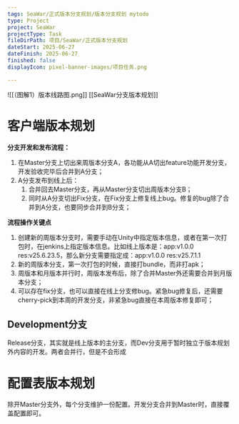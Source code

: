 ```yaml
---
tags: SeaWar/正式版本分支规划/版本分支规划 mytodo
type: Project
project: SeaWar
projectType: Task
fileDirPath: 项目/SeaWar/正式版本分支规划
dateStart: 2025-06-27
dateFinish: 2025-06-27
finished: false
displayIcon: pixel-banner-images/项目任务.png

---
```

![[（图解1）版本线路图.png]]
[[SeaWar分支版本规划]]
# 客户端版本规划
**分支开发和发布流程：**
1. 在Master分支上切出来周版本分支A，各功能从A切出feature功能开发分支，开发验收完毕后合并到A分支；
2. A分支发布到线上后：
    1. 合并回去Master分支，再从Master分支切出周版本分支B；
    2. 同时从A分支切出Fix分支，在Fix分支上修复线上bug。修复的bug除了合并到A分支，也要同步合并到B分支；

**流程操作关键点**
1. 创建新的周版本分支时，需要手动在Unity中指定版本信息，或者在第一次打包时，在jenkins上指定版本信息。比如线上版本是：app:v1.0.0 res:v25.6.23.5，那么新分支需要指定成：app:v1.0.0 res:v25.7.1.1
2. 新的周版本分支，第一次打包的时候，直接打bundle，而非打apk；
3. 周版本和月版本并行时，周版本发布后，除了合并Master外还需要合并到月版本分支；
4. 可以存在fix分支，也可以直接在线上分支修bug。紧急bug修复后，还需要cherry-pick到本周的开发分支，非紧急bug直接在本周版本修复即可；
## Development分支
Release分支，其实就是线上版本的主分支，而Dev分支用于暂时独立于版本规划外内容的开发。两者会并行，但是不会形成
# 配置表版本规划
除开Master分支外，每个分支维护一份配置。开发分支合并到Master时，直接覆盖配置即可。




